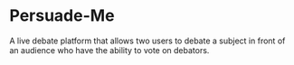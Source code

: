 # Persuade-Me
A live debate platform that allows two users to debate a subject in front of an audience who have the ability to vote on debators.
